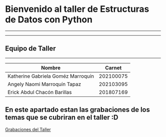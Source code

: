 # Bienvenido al taller de Estructuras de Datos con Python

---

---

## Equipo de Taller

---

| Nombre | Carnet |
| ------ | ------ |
| Katherine Gabriela Goméz Marroquín | 202100075 |
| Angely Naomi Marroquín Tapaz | 202103095 |
| Erick Abdul Chacón Barillas | 201807169 |

## En este apartado estan las grabaciones de los temas que se cubriran en el taller :D

[Grabaciones del Taller](https://drive.google.com/drive/folders/1phpdLp4P9sBVPpUEVJzjJPSP2vjEGPBs?usp=sharing)
